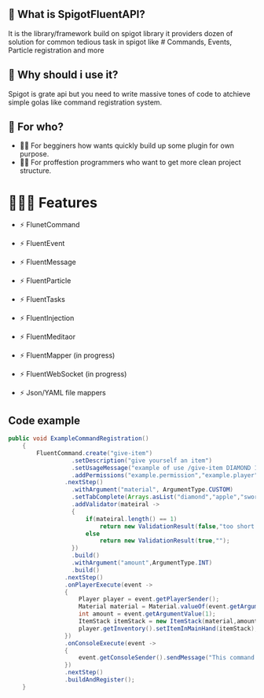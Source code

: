 ## 🤔 What is SpigotFluentAPI?
It is the library/framework build on spigot library
it providers dozen of solution for common tedious task in spigot 
like # Commands, Events, Particle registration and more

## 🤔 Why should i use it?
 Spigot is grate api but you need to write massive tones of code
 to atchieve simple golas like command registration system.
 
## 🤔 For who?
- 👦🏻 For begginers how wants quickly build up some plugin for own purpose.
- 👨‍💻 For proffestion programmers who want to get more clean project structure. 
 
 
 # 👨🏼‍🔧 Features
 - ⚡ FlunetCommand
 - ⚡ FluentEvent
 - ⚡ FluentMessage
 - ⚡ FluentParticle
 - ⚡ FluentTasks
  
 - ⚡ FluentInjection 
 - ⚡ FluentMeditaor 
 - ⚡ FluentMapper  (in progress)
  
 - ⚡ FluentWebSocket (in progress)
 - ⚡ Json/YAML file mappers

## Code example

```java
public void ExampleCommandRegistration()
    {
        FluentCommand.create("give-item")
                  .setDescription("give yourself an item")
                  .setUsageMessage("example of use /give-item DIAMOND 1")
                  .addPermissions("example.permission","example.player")
                .nextStep()
                  .withArgument("material", ArgumentType.CUSTOM)
                  .setTabComplete(Arrays.asList("diamond","apple","sword"))
                  .addValidator(mateiral ->
                  {
                      if(mateiral.length() == 1)
                          return new ValidationResult(false,"too short name");
                      else 
                          return new ValidationResult(true,"");
                  })
                  .build()
                  .withArgument("amount",ArgumentType.INT)
                  .build()
                .nextStep()
                .onPlayerExecute(event ->
                {
                    Player player = event.getPlayerSender();
                    Material material = Material.valueOf(event.getArgumentValue(0));
                    int amount = event.getArgumentValue(1);
                    ItemStack itemStack = new ItemStack(material,amount);
                    player.getInventory().setItemInMainHand(itemStack);
                })
                .onConsoleExecute(event ->
                {
                    event.getConsoleSender().sendMessage("This command is only for players");
                })
                .nextStep()
                .buildAndRegister();
    }
```
